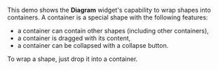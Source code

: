 This demo shows the **Diagram** widget's capability to wrap shapes into containers. A container is a special shape with the following features:

* a container can contain other shapes (including other containers), 
* a container is dragged with its content,
* a container can be collapsed with a collapse button.

To wrap a shape, just drop it into a container.